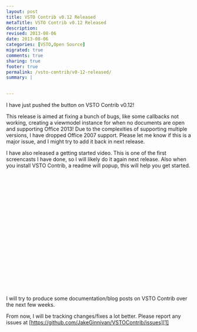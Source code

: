 ```yaml
---
layout: post
title: VSTO Contrib v0.12 Released
metaTitle: VSTO Contrib v0.12 Released
description: 
revised: 2013-08-06
date: 2013-08-06
categories: [VSTO,Open Source]
migrated: true
comments: true
sharing: true
footer: true
permalink: /vsto-contrib/v0-12-released/
summary: | 
  

---
```

I have just pushed the button on VSTO Contrib v0.12!

This release is aimed at fixing a bunch of bugs, like some callbacks not working, creating a viewmodel instance for when no documents are open and supporting Office 2013!
Due to the complexities of supporting multiple versions, I have dropped Office 2007 support. Please let me know if this is a major issue, and I might try to add it back in next release.

I have also released a getting started video. This is one of the first screencasts I have done, so I will likely do it again next release. Also when you install VSTO Contrib, a readme will popup, this will help you get started.

<object width="420" height="315"><param name="movie" value="//www.youtube.com/v/TxRjNsaVX6U?version=3&amp;hl=en_GB"></param><param name="allowFullScreen" value="true"></param><param name="allowscriptaccess" value="always"></param><embed src="//www.youtube.com/v/TxRjNsaVX6U?version=3&amp;hl=en_GB" type="application/x-shockwave-flash" width="420" height="315" allowscriptaccess="always" allowfullscreen="true"></embed></object>

I will try to produce some documentation/blog posts on VSTO Contrib over the next few weeks.

From now, I will be tracking changes/fixes a lot better. Please report any issues at [https://github.com/JakeGinnivan/VSTOContrib/issues][1]


  [1]: https://github.com/JakeGinnivan/VSTOContrib/issues
